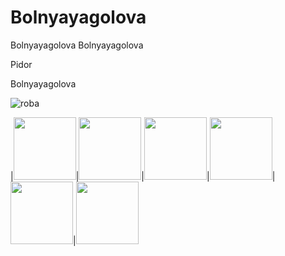# Bolnyayagolova

Bolnyayagolova
Bolnyayagolova

Pidor

Bolnyayagolova

![roba](https://static01.nyt.com/images/2016/09/28/us/17xp-pepethefrog_web1/28xp-pepefrog-superJumbo.jpg)

|<img src="https://static01.nyt.com/images/2016/09/28/us/17xp-pepethefrog_web1/28xp-pepefrog-superJumbo.jpg" width="100" />|<img src="https://static01.nyt.com/images/2016/09/28/us/17xp-pepethefrog_web1/28xp-pepefrog-superJumbo.jpg" width="100" />|<img src="https://static01.nyt.com/images/2016/09/28/us/17xp-pepethefrog_web1/28xp-pepefrog-superJumbo.jpg" width="100" />|<img src="https://static01.nyt.com/images/2016/09/28/us/17xp-pepethefrog_web1/28xp-pepefrog-superJumbo.jpg" width="100" />|<img src="https://static01.nyt.com/images/2016/09/28/us/17xp-pepethefrog_web1/28xp-pepefrog-superJumbo.jpg" width="100" />|<img src="https://static01.nyt.com/images/2016/09/28/us/17xp-pepethefrog_web1/28xp-pepefrog-superJumbo.jpg" width="100" />
